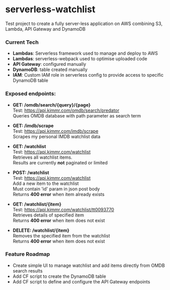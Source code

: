 # serverless-watchlist
Test project to create a fully server-less application on AWS combining S3, Lambda, API Gateway and DynamoDB


### Current Tech
- **Lambdas**: Serverless framework used to manage and deploy to AWS
- **Lambdas**: serverless-webpack used to optimise uploaded code 
- **API Gateway**: configured manually
- **DynamoDB**: table created manually
- **IAM**: Custom IAM role in serverless config to provide access to specific DynamoDB table 


### Exposed endpoints:
- **GET: /omdb/search/{query}/{page}**  
  Test: https://api.kimmr.com/omdb/search/predator  
  Queries OMDB database with path parameter as search term
  
- **GET: /imdb/scrape**  
  Test: https://api.kimmr.com/imdb/scrape  
  Scrapes my personal IMDB watchlist data
  
- **GET: /watchlist**  
  Test: https://api.kimmr.com/watchlist  
  Retrieves all watchlist items.  
  Results are currently **not** paginated or limited
  
- **POST: /watchlist**  
  Test: https://api.kimmr.com/watchlist  
  Add a new item to the watchlist  
  Must contain 'id' param in json post body  
  Returns **400 error** when item already exists
  
- **GET: /watchlist/{item}**  
  Test: https://api.kimmr.com/watchlist/tt0093770  
  Retrieves details of specified item  
  Returns **400 error** when item does not exist

- **DELETE: /watchlist/{item}**  
  Removes the specified item from the watchlist  
  Returns **400 error** when item does not exist


### Feature Roadmap

- Create simple UI to manage watchlist and add items directly from OMDB search results
- Add CF script to create the DynamoDB table
- Add CF script to define and configure the API Gateway endpoints

